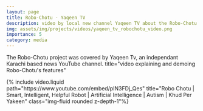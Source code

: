 ```yaml
---
layout: page
title: Robo-Chotu - Yaqeen TV
description: video by local new channel Yaqeen TV about the Robo-Chotu project (in Urdu)
img: assets/img/projects/videos/yaqeen_tv_robochotu_video.png
importance: 5
category: media
---
```


The Robo-Chotu project was covered by Yaqeen Tv, an independant Karachi based news YouTube channel.
 title="video explaining and demoing Robo-Chotu's features" 
<div class="row">
    <div class="col-sm mt-3 mt-md-0">
        {% include video.liquid path="https://www.youtube.com/embed/pIN3FDj_Qes" title="Robo Chotu | Smart, Intelligent, Helpful Robot | Artificial Intelligence | Autism | Khud Per Yakeen" class="img-fluid rounded z-depth-1"%}
    </div>
</div>